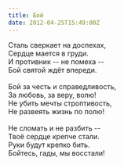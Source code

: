 ```yaml
---
title: Бой
date: 2012-04-25T15:49:00Z
---
```


Сталь сверкает на доспехах,<br />
Сердце мается в груди.<br />
И противник -- не помеха --<br />
Бой святой ждёт впереди.<br />
<br />
Бой за честь и справедливость,<br />
За любовь, за веру, волю!<br />
Не убить мечты строптивость,<br />
Не развеять жизнь по полю!<br />
<br />
Не сломать и не разбить --<br />
Твоё сердце крепче стали.<br />
Руки будут крепко бить.<br />
Бойтесь, гады, мы восстали!